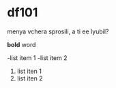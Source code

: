 # df101
menya vchera sprosili, a ti ee lyubil?

**bold** word

-list item 1
-list item 2

1. list iten 1
2. list iten 2
